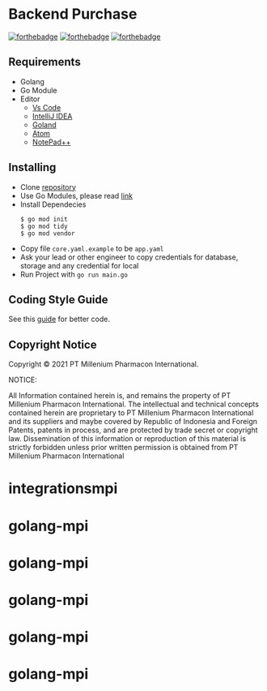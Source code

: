 # Backend Purchase

[![forthebadge](https://forthebadge.com/images/badges/made-with-go.svg)](https://forthebadge.com)
[![forthebadge](https://forthebadge.com/images/badges/built-with-love.svg)](https://forthebadge.com)
[![forthebadge](https://forthebadge.com/images/badges/makes-people-smile.svg)](https://forthebadge.com)

## Requirements

-   Golang
-   Go Module
-   Editor
    -   [Vs Code](https://code.visualstudio.com/download)
    -   [IntelliJ IDEA](https://www.jetbrains.com/idea/)
    -   [Goland](https://www.jetbrains.com/go/)
    -   [Atom](https://atom.io/)
    -   [NotePad++](https://notepad-plus-plus.org/downloads/)

## Installing

-   Clone [repository](https://github.com/pharmaniaga/purchase)
-   Use Go Modules, please read [link](https://blog.golang.org/using-go-modules)
-   Install Dependecies
    ```console
    $ go mod init
    $ go mod tidy
    $ go mod vendor
    ```
-   Copy file `core.yaml.example` to be `app.yaml`
-   Ask your lead or other engineer to copy credentials for database, storage and any credential for local
-   Run Project with `go run main.go`

## Coding Style Guide

See this [guide](https://github.com/uber-go/guide/blob/master/style.md) for better code.

## Copyright Notice

Copyright &copy; 2021 PT Millenium Pharmacon International.

NOTICE:

All Information contained herein is, and remains the property of PT Millenium Pharmacon International. The intellectual and technical concepts contained herein are proprietary to PT Millenium Pharmacon International and its suppliers and maybe covered by Republic of Indonesia and Foreign Patents, patents in process, and are protected by trade secret or copyright law. Dissemination of this information or reproduction of this material is strictly forbidden unless prior written permission is obtained from PT Millenium Pharmacon International
# integrationsmpi
# golang-mpi
# golang-mpi
# golang-mpi
# golang-mpi
# golang-mpi
